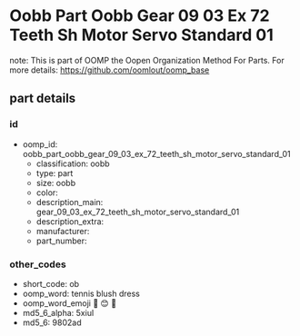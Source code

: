 # Oobb Part Oobb Gear 09 03 Ex 72 Teeth Sh Motor Servo Standard 01  

note: This is part of OOMP the Oopen Organization Method For Parts. For more details: https://github.com/oomlout/oomp_base

##  part details





### id
* oomp_id: oobb_part_oobb_gear_09_03_ex_72_teeth_sh_motor_servo_standard_01
  * classification: oobb
  * type: part
  * size: oobb
  * color: 
  * description_main: gear_09_03_ex_72_teeth_sh_motor_servo_standard_01
  * description_extra: 
  * manufacturer: 
  * part_number: 

### other_codes
* short_code: ob
* oomp_word: tennis blush dress
* oomp_word_emoji :tennis: :blush: :dress:
* md5_6_alpha: 5xiul
* md5_6: 9802ad